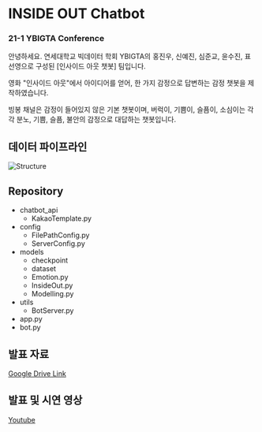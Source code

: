 # INSIDE OUT Chatbot

### 21-1 YBIGTA Conference

안녕하세요. 연세대학교 빅데이터 학회 YBIGTA의 홍진우, 신예진, 심준교, 윤수진, 표선영으로 구성된 [인사이드 아웃 챗봇] 팀입니다.

영화 "인사이드 아웃"에서 아이디어를 얻어, 한 가지 감정으로 답변하는 감정 챗봇을 제작하였습니다.

빙봉 채널은 감정이 들어있지 않은 기본 챗봇이며, 버럭이, 기쁨이, 슬픔이, 소심이는 각각 분노, 기쁨, 슬픔, 불안의 감정으로 대답하는 챗봇입니다. 


## 데이터 파이프라인
![Structure](images/project_structure.png)


## Repository

- chatbot_api
    * KakaoTemplate.py
- config
    * FilePathConfig.py
    * ServerConfig.py
- models
    * checkpoint
    * dataset
    * Emotion.py
    * InsideOut.py
    * Modelling.py
- utils
    * BotServer.py
- app.py
- bot.py

## 발표 자료
[Google Drive Link](https://drive.google.com/file/d/1hh0QnUIV4cUdRUCsYxUa5pHsY0nam94W/view?usp=sharing)

## 발표 및 시연 영상
[Youtube](https://www.youtube.com/watch?v=g3M32ws9TXc)
